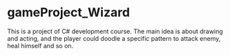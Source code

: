 # gameProject_Wizard
This is a project of C# development course. The main idea is about drawing and acting, and the player could doodle a specific pattern to attack enemy, heal himself and so on.
